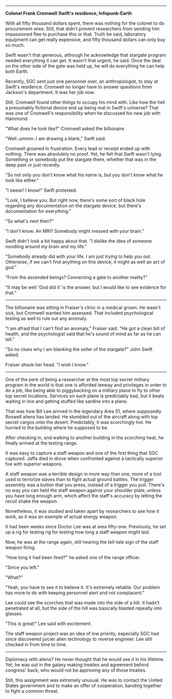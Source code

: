 ***
**Colonel Frank Cromwell**
**Swift's residence, Infopunk-Earth**

With all fifty thousand dollars spent, there was nothing for the colonel to do procurement wise. Still, that didn't prevent researchers from sending him impassioned flee to purchase this or that. Truth be said, laboratory equipment can get really expensive, and fifty thousand dollars can only buy so much.

Swift wasn't that generous, although he acknowledge that stargate program needed everything it can get. It wasn't that urgent, he said. Once the deal on the other side of the gate was held up, he will do everything he can help both Earth.

Recently, SGC sent just one personnel over, an anthropologist, to stay at Swift's residence. Cromwell no longer have to answer questions from Jackson's department. It was her job now.

Still, Cromwell found other things to occupy his mind with. Like how the hell a presumably fictional device end up being real in Swift's universe? That was one of Cromwell's responsibility when he discussed his new job with Hammond.

"What does he look like?" Cromwell asked the billionaire.

"Well..ummm..I am drawing a blank," Swift said.

Cromwell groaned in frustration. Every lead or receipt ended up with nothing. There was absolutely no proof. Yet, he felt that Swift wasn't lying. Something or somebody put the stargate there, whether that was in the deep past or just recently.

"So not only you don't know what his name is, but you don't know what he look like either."

"I swear! I know!" Swift protested.

"Look, I believe you. But right now, there's some sort of black hole regarding any documentation on the stargate device, but there's documentation for everything."

"So what's next then?"

"I don't know. An MRI? Somebody might messed with your brain."

Swift didn't look a bit happy about that. "I dislike the idea of someone noodling around my brain and my life."

"Somebody already did with your life. I am just trying to help you out. Otherwise, if we can't find anything on this device, it might as well an act of god."

"From the ascended beings? Connecting a gate to another reality?"

"It may be well 'God did it' is the answer, but I would like to see evidence for that."

***

The billionaire was sitting in Fraiser's clinic in a medical grown. He wasn't sick, but Cromwell wanted him assessed. That included psychological testing as well to rule out any anomaly.

"I am afraid that I can't find an anomaly," Fraiser said. "He got a clean bill of health, and the psychologist said that he's sound of mind as far as he can tell."

"So no clues why I am blanking the seller of the stargate?" John Swift asked.

Fraiser shook her head. "I wish I know."

***

One of the perk of being a researcher at the most top secret military program in the world is that one is afforded leeway and privileges in order to do a job, like being able to piggybacking on a military plane to fly to other top secret locations. Services on such plane is predictably bad, but it beats waiting in line and getting stuffed like sardine into a plane.

That was how Bill Lee arrived in the legendary Area 51, where supposedly Roswell aliens has landed. He stumbled out of the aircraft along with top secret cargos onto the desert. Predictably, it was scorchingly hot. He hurried to the building where he supposed to be.

After checking in, and walking to another building in the scorching heat, he finally arrived at the testing range.

It was easy to capture a staff weapon and one of the first thing that SGC captured. Jaffa died in drove when confronted against a tactically superior foe with superior weapons.

A staff weapon was a terrible design in more way than one, more of a tool used to terrorize slaves than to fight actual ground battles. The trigger assembly was a button that you press, instead of a trigger you pull. There's no way you can held the staff weapon against your shoulder plate, unless you have long enough arm, which affect the staff's accuracy by letting the recoil shake the weapon.

Nonetheless, it was studied and taken apart by researchers to see how it work, as it was an example of actual energy weapon.

It had been weeks since Doctor Lee was at area fifty-one. Previously, he set up a rig for testing rig for testing how long a staff weapon might last.

Now, he was at the range again, still hearing the tell-tale sign of the staff weapon firing.

"How long it had been fired?" he asked one of the range officer.

"Since you left."

"What?"

"Yeah, you have to see it to believe it. It's extremely reliable. Our problem has more to do with keeping personnel alert and not complacent."

Lee could see the scorches that was made into the side of a hill. It hadn't penetrated at all, but the side of the hill was basically blasted repeatly into glasses.

"This is great!" Lee said with excitement.

The staff weapon project was an idea of low priority, especially SGC had since discovered juicier alien technology to reverse engineer. Lee still checked in from time to time.

***

Diplomacy with aliens? He never thought that he would see it in his lifetime. Yet, he was out in the galaxy making treaties and agreement behind congress' back, who would not be approving any of those treaties.

Still, this assignment was extremely unusual. He was to contact the United States government and to make an offer of cooperation, banding together to fight a common threat. 
